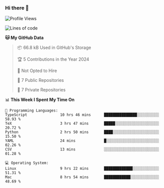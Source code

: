 ### Hi there 👋

<!--
**huayuan4396/huayuan4396** is a ✨ _special_ ✨ repository because its `README.md` (this file) appears on your GitHub profile.

Here are some ideas to get you started:

- 🔭 I’m currently working on ...
- 🌱 I’m currently learning ...
- 👯 I’m looking to collaborate on ...
- 🤔 I’m looking for help with ...
- 💬 Ask me about ...
- 📫 How to reach me: ...
- 😄 Pronouns: ...
- ⚡ Fun fact: ...
-->

<!--START_SECTION:waka-->
![Profile Views](http://img.shields.io/badge/Profile%20Views-1-blue)

![Lines of code](https://img.shields.io/badge/From%20Hello%20World%20I%27ve%20Written-250.6%20thousand%20lines%20of%20code-blue)

**🐱 My GitHub Data** 

> 📦 66.8 kB Used in GitHub's Storage 
 > 
> 🏆 5 Contributions in the Year 2024
 > 
> 🚫 Not Opted to Hire
 > 
> 📜 7 Public Repositories 
 > 
> 🔑 7 Private Repositories 
 > 
📊 **This Week I Spent My Time On** 

```text
💬 Programming Languages: 
TypeScript               10 hrs 46 mins      ███████████████░░░░░░░░░░   58.93 % 
TeX                      3 hrs 47 mins       █████░░░░░░░░░░░░░░░░░░░░   20.72 % 
Python                   2 hrs 50 mins       ████░░░░░░░░░░░░░░░░░░░░░   15.50 % 
YAML                     24 mins             █░░░░░░░░░░░░░░░░░░░░░░░░   02.26 % 
CSV                      13 mins             ░░░░░░░░░░░░░░░░░░░░░░░░░   01.28 % 

💻 Operating System: 
Linux                    9 hrs 22 mins       █████████████░░░░░░░░░░░░   51.31 % 
Mac                      8 hrs 54 mins       ████████████░░░░░░░░░░░░░   48.69 % 
```


<!--END_SECTION:waka-->
